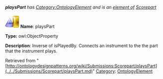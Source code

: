 ___playsPart__ has [Category:OntologyElement](../../Category/OntologyElement.md "Category:OntologyElement") and is an [element of](../../Property/ElementOf.md "Property:ElementOf") [Scorepart](../../Submissions/Scorepart.md "Submissions:Scorepart")_


  




[![ObjectProperty](../../images/thumb/c/c3/ObjectProperty.gif/45px-ObjectProperty.gif)](../../Image/ObjectProperty.gif.md "ObjectProperty")
__Name__: playsPart 


__Type:__ owl:ObjectProperty 


__Description__: Inverse of isPlayedBy. Connects an instrument to the the part that the instrument plays. 





Retrieved from "[http://ontologydesignpatterns.org/wiki/Submissions:Scorepart/playsPart](../../Submissions/Scorepart/playsPart.md)"
 [Category](http://ontologydesignpatterns.org/wiki/Special:Categories "Special:Categories"): [OntologyElement](../../Category/OntologyElement.md "Category:OntologyElement")